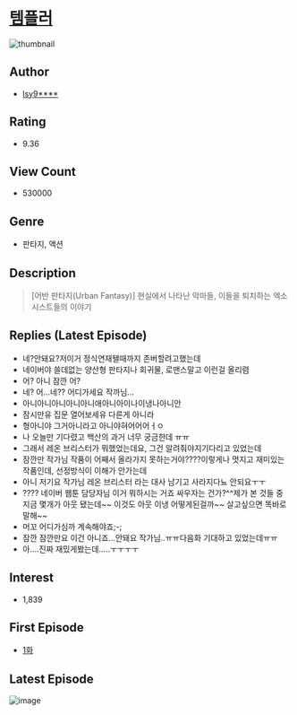 # [템플러](https://comic.naver.com/bestChallenge/list?titleId=759680)
![thumbnail](https://image-comic.pstatic.net/user_contents_data/challenge_comic/2021/01/14/340027/thumbnail_202x1648c959de1_63ea_455a_9145_3602bff444fa_00003157.JPEG)

## Author
- [lsy9****](https://comic.naver.com/artistTitle?id=340027)

## Rating
- 9.36

## View Count
- 530000

## Genre
- 판타지, 액션

## Description
> [어반 판타지(Urban Fantasy)] 현실에서 나타난 악마들, 이들을 퇴치하는 엑소시스트들의 이야기

## Replies (Latest Episode)
- 네?안돼요?저이거 정식연재됄때까지 존버할려고했는데
- 네이버야 쓸데없는 양산형 판타지나 회귀물, 로맨스말고 이런걸 올리렴
- 어? 아니 잠깐 어?
- 네? 어...네?? 어디가세요 작까님...
- 아니아니아니아니아니애아니아이나이냉나아니안
- 잠시만유 집문 열어보세유 다른게 아니라
- 형아니야 그거아니라고 아니야혀어어어ㅓㅇ
- 나 오늘만 기다렸고 백산의 과거 너무 궁금한데 ㅠㅠ
- 그래서 레온 브리스터가 뭐했었는데요, 그건 알려줘야지기다리고 있었는데
- 잠깐만 작가님 작품이 어째서 올라가지 못하는거야????이렇게나 멋지고 재미있는 작품인데, 선정방식이 이해가 안가는데
- 아니 저기요 작가님 레온 브리스터 라는 대사 남기고 사라지다뇨 안되요ㅜㅜ
- ???? 네이버 웹툰 담당자님 이거 뭐하시는 거죠 싸우자는 건가?^^제가 본 것들 중 지금 몇개가 아웃 됐는데~~ 이것도 아웃 이냉 어떻게된걸까~~ 살고싶으면 똑바로 말해~~
- 머꼬 어디가심까 계속해야죠;-;
- 잠깐 잠깐만요 이건 아니죠...안돼요 작가님..ㅠㅠ다음화 기대하고 있었는데ㅠㅠ
- 아....진짜 재밌게봤는데.....ㅜㅜㅜㅜ

## Interest
- 1,839

## First Episode
- [1화](https://comic.naver.com/bestChallenge/detail?titleId=759680&no=1)

## Latest Episode
![image](https://image-comic.pstatic.net/user_contents_data/challenge_comic/2021/08/13/340027/upload_7291672366426568760.jpeg)
